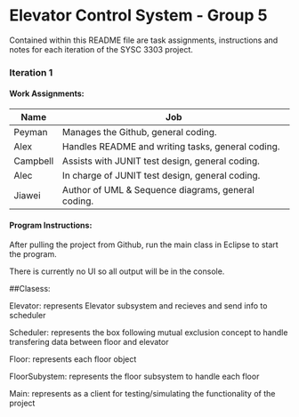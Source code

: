 # Elevator Control System - Group 5

Contained within this README file are task assignments, instructions and notes for each iteration of the SYSC 3303 project.

### Iteration 1

#### Work Assignments:

Name | Job
------------ | -------------
Peyman | Manages the Github, general coding.
Alex | Handles README and writing tasks, general coding.
Campbell | Assists with JUNIT test design, general coding. 
Alec | In charge of JUNIT test design, general coding.
Jiawei | Author of UML & Sequence diagrams, general coding.

#### Program Instructions:

After pulling the project from Github, run the main class in Eclipse to start the program. 

There is currently no UI so all output will be in the console. 

##Clasess:

Elevator: represents Elevator subsystem and recieves and send info to scheduler

Scheduler: represents the box following mutual exclusion concept to handle transfering data between floor and elevator

Floor: represents each floor object 

FloorSubystem: represents the floor subsystem to handle each floor

Main: represents as a client for testing/simulating the functionality of the project


